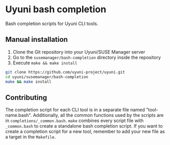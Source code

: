 # Uyuni bash completion

Bash completion scripts for Uyuni CLI tools.

## Manual installation

1. Clone the Git repository into your Uyuni/SUSE Manager server
2. Go to the `susemanager/bash-completion` directory inside the repository
3. Execute `make && make install`

```sh
git clone https://github.com/uyuni-project/uyuni.git
cd uyuni/susemanager/bash-completion
make && make install
```

## Contributing

The completion script for each CLI tool is in a separate file named "tool-name.bash".
Additionally, all the common functions used by the scripts are in `completions/_common.bash`.
`make` combines every script file with `_common.bash` to create a standalone bash completion script.
If you want to create a completion script for a new tool, remember to add your new file as a target in the `Makefile`.

